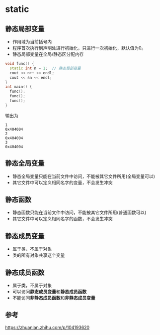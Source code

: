 # static
## 静态局部变量
* 作用域为当前括号内
* 程序首次执行到声明处进行初始化，只进行一次初始化，默认值为0。
* 静态局部变量在全局/静态区分配内存
```cpp
void func() {
  static int n = 1;  // 静态局部变量
  cout << n++ << endl;
  cout << &n << endl;
}
int main() {
  func();
  func();
  func();
}
```
输出为
```
1
0x404004
2
0x404004
3
0x404004
```
## 静态全局变量
* 静态全局变量只能在当前文件中访问，不能被其它文件所用(全局变量可以)
* 其它文件中可以定义相同名字的变量，不会发生冲突
## 静态函数
* 静态函数只能在当前文件中访问，不能被其它文件所用(普通函数可以)
* 其它文件中可以定义相同名字的函数，不会发生冲突
## 静态成员变量
* 属于类，不属于对象
* 类的所有对象共享这个变量
## 静态成员函数
* 属于类，不属于对象
* 可以访问**静态成员变量**和**静态成员函数**
* 不能访问**非静态成员函数**和**非静态成员变量**
## 参考
https://zhuanlan.zhihu.com/p/104193620